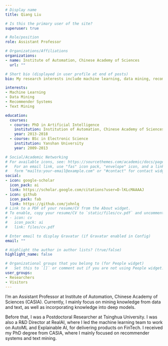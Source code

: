 ```yaml
---
# Display name
title: Qiang Liu

# Is this the primary user of the site?
superuser: true

# Role/position
role: Assistant Professor

# Organizations/Affiliations
organizations:
- name: Institute of Automation, Chinese Academy of Sciences
  url: ""

# Short bio (displayed in user profile at end of posts)
bio: My research interests include machine learning, data mining, recommender systems and AutoML.

interests:
- Machine Learning
- Data Mining
- Recommender Systems
- Text Mining

education:
  courses:
  - course: PhD in Artificial Intelligence
    institution: Institution of Automation, Chinese Academy of Sciences (CASIA)
    year: 2013-2018
  - course: BSc in Electronic Science
    institution: Yanshan University
    year: 2009-2013

# Social/Academic Networking
# For available icons, see: https://sourcethemes.com/academic/docs/page-builder/#icons
#   For an email link, use "fas" icon pack, "envelope" icon, and a link in the
#   form "mailto:your-email@example.com" or "#contact" for contact widget.
social:
- icon: google-scholar
  icon_pack: ai
  link: https://scholar.google.com/citations?user=D-lKLcMAAAAJ
- icon: github
  icon_pack: fab
  link: https://github.com/johnlq
# Link to a PDF of your resume/CV from the About widget.
# To enable, copy your resume/CV to `static/files/cv.pdf` and uncomment the lines below.
# - icon: cv
#   icon_pack: ai
#   link: files/cv.pdf

# Enter email to display Gravatar (if Gravatar enabled in Config)
email: ""

# Highlight the author in author lists? (true/false)
highlight_name: false

# Organizational groups that you belong to (for People widget)
#   Set this to `[]` or comment out if you are not using People widget.
user_groups:
- Researchers
- Visitors
---
```


I’m an Assistant Professor at Institute of Automation, Chinese Academy of Sciences (CASIA). Currently, I mainly focus on mining knowledge from data and text, as well as incorporating knowledge into deep models.

Before that, I was a Postdoctoral Researcher at Tsinghua University. I was also a R&D Director at RealAI, where I led the machine learning team to work on AutoML and Explainable AI, for delivering products on FinTech. I received my PhD degree from CASIA, where I mainly focused on recommender systems and text mining.
